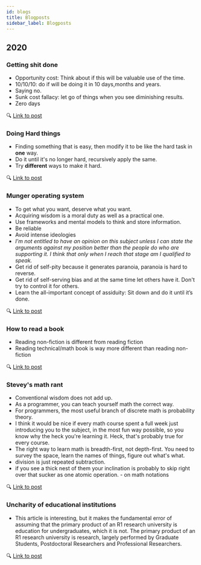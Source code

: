 ```yaml
---
id: blogs
title: Blogposts
sidebar_label: Blogposts
---
```


## 2020

### Getting shit done

- Opportunity cost: Think about if this will be valuable use of the time.
- 10/10/10: do if will be doing it in 10 days,months and years.
- Saying no.
- Sunk cost fallacy: let go of things when you see diminishing results.
- Zero days

🔍 [Link to post](https://manassaloi.com/2020/01/01/getting-shit-done-happiness.html)

### Doing Hard things

- Finding something that is easy, then modify it to be like the hard task in **one** way.
- Do it until it's no longer hard, recursively apply the same.
- Try **different** ways to make it hard.

🔍 [Link to post](https://www.drmaciver.com/2019/05/how-to-do-hard-things/)

### Munger operating system

- To get what you want, deserve what you want.
- Acquiring wisdom is a moral duty as well as a practical one.
- Use frameworks and mental models to think and store information.
- Be reliable
- Avoid intense ideologies
- _I’m not entitled to have an opinion on this subject unless I can state the arguments against my position better than the people do who are supporting it. I think that only when I reach that stage am I qualified to speak._
- Get rid of self-pity because it generates paranoia, paranoia is hard to reverse.
- Get rid of self-serving bias and at the same time let others have it. Don't try to control it for others.
- Learn the all-important concept of assiduity: Sit down and do it until it’s done.

🔍 [Link to post](https://fs.blog/2016/04/munger-operating-system/)

### How to read a book

- Reading non-fiction is different from reading fiction
- Reading technical/math book is way more different than reading non-fiction

🔍 [Link to post](https://drive.google.com/file/d/1rHW81ReHAtfpff81KOJwxSlYeQ8Sr1Bz/view?usp=sharing)

### Stevey's math rant

- Conventional wisdom does not add up.
- As a programmer, you can teach yourself math the correct way.
- For programmers, the most useful branch of discrete math is probability theory.
- I think it would be nice if every math course spent a full week just introducing you to the subject, in the most fun way possible, so you know why the heck you're learning it. Heck, that's probably true for every course.
- The right way to learn math is breadth-first, not depth-first. You need to survey the space, learn the names of things, figure out what's what.
- division is just repeated subtraction.
- if you see a thick nest of them your inclination is probably to skip right over that sucker as one atomic operation. - on math notations

🔍 [Link to post](https://steve-yegge.blogspot.com/2006/03/math-for-programmers.html)

### Uncharity of educational institutions

- This article is interesting, but it makes the fundamental error of assuming that the primary product of an R1 research university is education for undergraduates, which it is not. The primary product of an R1 research university is research, largely performed by Graduate Students, Postdoctoral Researchers and Professional Researchers.

🔍 [Link to post](http://archive.is/sB5CM)
